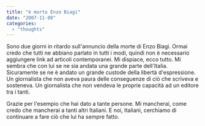 ```yaml
---
title: "è morto Enzo Biagi"
date: "2007-11-08"
categories: 
  - "thoughts"
---
```


Sono due giorni in ritardo sull'annuncio della morte di Enzo Biagi. Ormai credo che tutti ne abbiano parlato in tutti i modi, quindi non è necessario aggiungere link ad articoli contemporanei. Mi dispiace, ecco tutto. Mi sembra che con lui se ne sia andata una grande parte dell'Italia. Sicuramente se ne è andato un grande custode della libertà d'espressione. Un giornalista che non aveva paura delle conseguenze di ciò che scriveva e sosteneva. Un giornalista che non vendeva le proprie capacità ad un editore tra i tanti.

Grazie per l'esempio che hai dato a tante persone. Mi mancherai, come credo che mancherai a tanti altri Italiani. E noi, Italiani, cerchiamo di continuare a fare ciò che lui ha sempre fatto.
